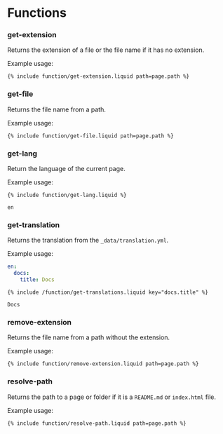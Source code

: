 # Functions

### get-extension

Returns the extension of a file or the file name if it has no extension.

Example usage:

```
{% include function/get-extension.liquid path=page.path %}
```

### get-file

Returns the file name from a path.

Example usage:

```
{% include function/get-file.liquid path=page.path %}
```

### get-lang

Return the language of the current page.

Example usage:

```
{% include function/get-lang.liquid %}
```
```
en
```

### get-translation

Returns the translation from the `_data/translation.yml`.

Example usage:

```yml
en:
  docs:
    title: Docs
```
```
{% include /function/get-translations.liquid key="docs.title" %}
```
```
Docs
```

### remove-extension

Returns the file name from a path without the extension.

Example usage:

```
{% include function/remove-extension.liquid path=page.path %}
```

### resolve-path

Returns the path to a page or folder if it is a `README.md` or `index.html` file.

Example usage:
```
{% include function/resolve-path.liquid path=page.path %}
```